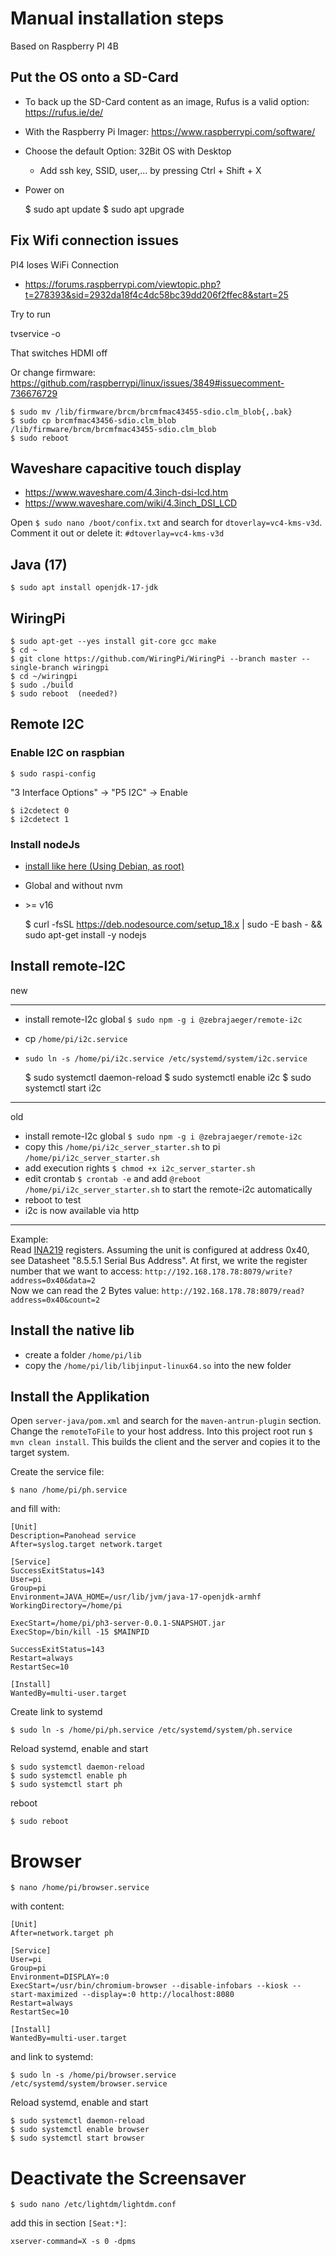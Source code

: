 # Manual installation steps

Based on Raspberry PI 4B

## Put the OS onto a SD-Card

 - To back up the SD-Card content as an image, Rufus is a valid option: <https://rufus.ie/de/>
 - With the Raspberry Pi Imager: <https://www.raspberrypi.com/software/>
 - Choose the default Option: 32Bit OS with Desktop
   - Add ssh key, SSID, user,... by pressing Ctrl + Shift + X
 - Power on


    $ sudo apt update
    $ sudo apt upgrade

## Fix Wifi connection issues

PI4 loses WiFi Connection

- https://forums.raspberrypi.com/viewtopic.php?t=278393&sid=2932da18f4c4dc58bc39dd206f2ffec8&start=25

Try to run

tvservice -o

That switches HDMI off

Or change firmware: https://github.com/raspberrypi/linux/issues/3849#issuecomment-736676729

    $ sudo mv /lib/firmware/brcm/brcmfmac43455-sdio.clm_blob{,.bak}
    $ sudo cp brcmfmac43456-sdio.clm_blob /lib/firmware/brcm/brcmfmac43455-sdio.clm_blob
    $ sudo reboot

## Waveshare capacitive touch display

- <https://www.waveshare.com/4.3inch-dsi-lcd.htm>
- <https://www.waveshare.com/wiki/4.3inch_DSI_LCD>

Open `$ sudo nano /boot/confix.txt` and search for `dtoverlay=vc4-kms-v3d`.
Comment it out or delete it: `#dtoverlay=vc4-kms-v3d`

## Java (17)

    $ sudo apt install openjdk-17-jdk

## WiringPi

    $ sudo apt-get --yes install git-core gcc make
    $ cd ~
    $ git clone https://github.com/WiringPi/WiringPi --branch master --single-branch wiringpi
    $ cd ~/wiringpi
    $ sudo ./build
    $ sudo reboot  (needed?)

## Remote I2C

### Enable I2C on raspbian

    $ sudo raspi-config 

"3 Interface Options" -> "P5 I2C" -> Enable

    $ i2cdetect 0
    $ i2cdetect 1

### Install nodeJs

  - [install like here (Using Debian, as root)](https://github.com/nodesource/distributions#using-debian-as-root-1)
  - Global and without nvm
  - &gt;= v16


    $ curl -fsSL https://deb.nodesource.com/setup_18.x | sudo -E bash - &&\
       sudo apt-get install -y nodejs


## Install remote-I2C

new

---

- install remote-I2c global `$ sudo npm -g i @zebrajaeger/remote-i2c`
- cp `/home/pi/i2c.service`
- `sudo ln -s /home/pi/i2c.service /etc/systemd/system/i2c.service`


    $ sudo systemctl daemon-reload
    $ sudo systemctl enable i2c
    $ sudo systemctl start i2c

---

old 
- install remote-I2c global `$ sudo npm -g i @zebrajaeger/remote-i2c`
- copy this `/home/pi/i2c_server_starter.sh` to pi `/home/pi/i2c_server_starter.sh` 
- add execution rights `$ chmod +x i2c_server_starter.sh`
- edit crontab  `$ crontab -e` and add `@reboot /home/pi/i2c_server_starter.sh` to start the remote-i2c automatically
- reboot to test    
- i2c is now available via http

---

Example:    
Read [INA219](https://www.ti.com/lit/ds/symlink/ina219.pdf) registers.
Assuming the unit is configured at address 0x40, see Datasheet "8.5.5.1 Serial Bus Address".
At first, we write the register number that we want to access:
    `http://192.168.178.78:8079/write?address=0x40&data=2`    
Now we can read the 2 Bytes value: `http://192.168.178.78:8079/read?address=0x40&count=2`    

## Install the native lib

- create a folder `/home/pi/lib`
- copy the `/home/pi/lib/libjinput-linux64.so` into the new folder

## Install the Applikation

Open `server-java/pom.xml` and search for the `maven-antrun-plugin` section.
Change the `remoteToFile` to your host address.
Into this project root run `$ mvn clean install`. This builds the client and the server and copies 
it to the target system. 

Create the service file:

    $ nano /home/pi/ph.service

and fill with:

    [Unit]
    Description=Panohead service
    After=syslog.target network.target
    
    [Service]
    SuccessExitStatus=143
    User=pi
    Group=pi
    Environment=JAVA_HOME=/usr/lib/jvm/java-17-openjdk-armhf
    WorkingDirectory=/home/pi
    
    ExecStart=/home/pi/ph3-server-0.0.1-SNAPSHOT.jar
    ExecStop=/bin/kill -15 $MAINPID
    
    SuccessExitStatus=143
    Restart=always
    RestartSec=10
    
    [Install]
    WantedBy=multi-user.target

Create link to systemd

    $ sudo ln -s /home/pi/ph.service /etc/systemd/system/ph.service

Reload systemd, enable and start

    $ sudo systemctl daemon-reload
    $ sudo systemctl enable ph
    $ sudo systemctl start ph

reboot

    $ sudo reboot

# Browser

    $ nano /home/pi/browser.service

with content:

    [Unit]
    After=network.target ph
    
    [Service]
    User=pi
    Group=pi
    Environment=DISPLAY=:0
    ExecStart=/usr/bin/chromium-browser --disable-infobars --kiosk --start-maximized --display=:0 http://localhost:8080
    Restart=always
    RestartSec=10
    
    [Install]
    WantedBy=multi-user.target

and link to systemd:

    $ sudo ln -s /home/pi/browser.service /etc/systemd/system/browser.service    

Reload systemd, enable and start

    $ sudo systemctl daemon-reload
    $ sudo systemctl enable browser
    $ sudo systemctl start browser

# Deactivate the Screensaver

    $ sudo nano /etc/lightdm/lightdm.conf

add this in section `[Seat:*]`:

    xserver-command=X -s 0 -dpms
